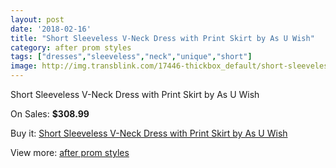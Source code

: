 ```yaml
---
layout: post
date: '2018-02-16'
title: "Short Sleeveless V-Neck Dress with Print Skirt by As U Wish"
category: after prom styles
tags: ["dresses","sleeveless","neck","unique","short"]
image: http://img.transblink.com/17446-thickbox_default/short-sleeveless-v-neck-dress-with-print-skirt-by-as-u-wish.jpg
---
```

Short Sleeveless V-Neck Dress with Print Skirt by As U Wish

On Sales: **$308.99**
<a href="https://www.transblink.com/en/after-prom-styles/5491-short-sleeveless-v-neck-dress-with-print-skirt-by-as-u-wish.html"><amp-img layout="responsive" width="600" height="600" src="//img.transblink.com/17446-thickbox_default/short-sleeveless-v-neck-dress-with-print-skirt-by-as-u-wish.jpg" alt="Short Sleeveless V-Neck Dress with Print Skirt by As U Wish 0" /></a>
<a href="https://www.transblink.com/en/after-prom-styles/5491-short-sleeveless-v-neck-dress-with-print-skirt-by-as-u-wish.html"><amp-img layout="responsive" width="600" height="600" src="//img.transblink.com/17448-thickbox_default/short-sleeveless-v-neck-dress-with-print-skirt-by-as-u-wish.jpg" alt="Short Sleeveless V-Neck Dress with Print Skirt by As U Wish 1" /></a>
<a href="https://www.transblink.com/en/after-prom-styles/5491-short-sleeveless-v-neck-dress-with-print-skirt-by-as-u-wish.html"><amp-img layout="responsive" width="600" height="600" src="//img.transblink.com/17447-thickbox_default/short-sleeveless-v-neck-dress-with-print-skirt-by-as-u-wish.jpg" alt="Short Sleeveless V-Neck Dress with Print Skirt by As U Wish 2" /></a>

Buy it: [Short Sleeveless V-Neck Dress with Print Skirt by As U Wish](https://www.transblink.com/en/after-prom-styles/5491-short-sleeveless-v-neck-dress-with-print-skirt-by-as-u-wish.html "Short Sleeveless V-Neck Dress with Print Skirt by As U Wish")

View more: [after prom styles](https://www.transblink.com/en/55-after-prom-styles "after prom styles")